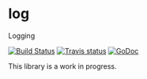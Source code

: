 # log
Logging

[![Build Status](https://drone.io/github.com/webdeskltd/log/status.png)](https://drone.io/github.com/webdeskltd/log/latest)
[![Travis status](https://travis-ci.org/webdeskltd/log.svg?branch=master "travis status")](https://travis-ci.org/webdeskltd/log/#)
[![GoDoc](https://godoc.org/github.com/webdeskltd/log?status.png)](http://godoc.org/github.com/webdeskltd/log)

This library is a work in progress.
